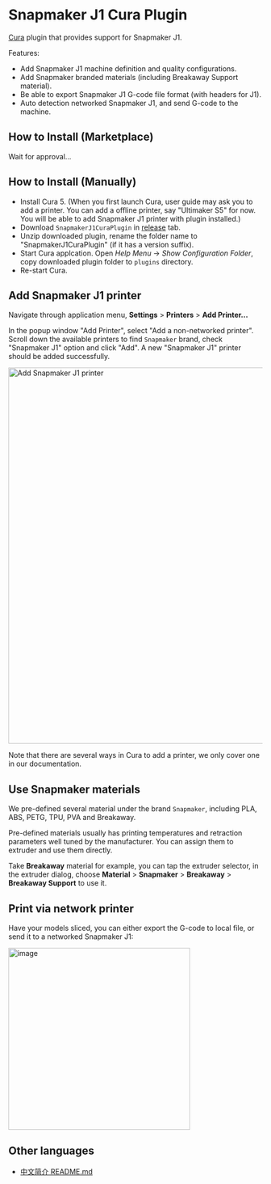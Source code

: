 # Snapmaker J1 Cura Plugin

[Cura](https://github.com/Ultimaker/Cura) plugin that provides support for Snapmaker J1.

Features:

- Add Snapmaker J1 machine definition and quality configurations.
- Add Snapmaker branded materials (including Breakaway Support material).
- Be able to export Snapmaker J1 G-code file format (with headers for J1).
- Auto detection networked Snapmaker J1, and send G-code to the machine.

## How to Install (Marketplace)

Wait for approval...

## How to Install (Manually)

- Install Cura 5.
  (When you first launch Cura, user guide may ask you to add a printer. You can add a offline printer, say "Ultimaker S5" for now.
  You will be able to add Snapmaker J1 printer with plugin installed.)
- Download `SnapmakerJ1CuraPlugin` in [release](https://github.com/Snapmaker/SnapmakerJ1CuraPlugin/releases) tab.
- Unzip downloaded plugin, rename the folder name to "SnapmakerJ1CuraPlugin" (if it has a version suffix).
- Start Cura applcation. Open *Help Menu* -> *Show Configuration Folder*, copy downloaded plugin folder to `plugins` directory.
- Re-start Cura.

## Add Snapmaker J1 printer

Navigate through application menu, **Settings** > **Printers** > **Add Printer...**

In the popup window "Add Printer", select "Add a non-networked printer". Scroll down the available printers to find `Snapmaker` brand, check "Snapmaker J1" option and click "Add". A new "Snapmaker J1" printer should be added successfully.

<img width="744" alt="Add Snapmaker J1 printer" src="https://user-images.githubusercontent.com/3749551/208425647-c568fbbd-d910-426d-b2e7-7fcf4d4c5489.png">

Note that there are several ways in Cura to add a printer, we only cover one in our documentation.

## Use Snapmaker materials

We pre-defined several material under the brand `Snapmaker`, including PLA, ABS, PETG, TPU, PVA and Breakaway.

Pre-defined materials usually has printing temperatures and retraction parameters well tuned by the manufacturer. You can assign them to extruder and use them directly.

Take **Breakaway** material for example, you can tap the extruder selector, in the extruder dialog, choose **Material** > **Snapmaker** > **Breakaway** > **Breakaway Support** to use it.

## Print via network printer

Have your models sliced, you can either export the G-code to local file, or send it to a networked Snapmaker J1:

<img width="360" alt="image" src="https://user-images.githubusercontent.com/3749551/208425792-13a6bf7d-a1e9-408a-a6ec-f1e3f019cc20.png">

## Other languages

- [中文简介 README.md](./README.zh-cn.md)
